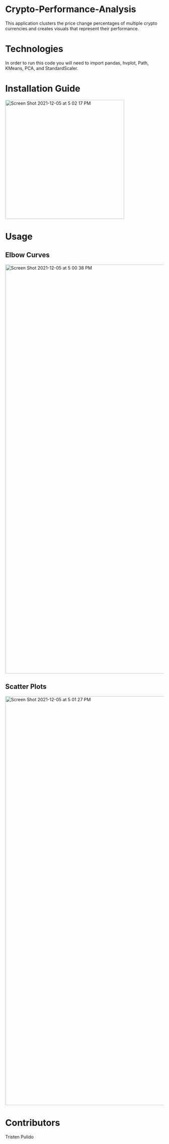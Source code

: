 # Crypto-Performance-Analysis
This application clusters the price change percentages of multiple crypto currencies and creates visuals that represent their performance.


# Technologies
In order to run this code you will need to import pandas, hvplot, Path, KMeans, PCA, and StandardScaler.


# Installation Guide
<img width="378" alt="Screen Shot 2021-12-05 at 5 02 17 PM" src="https://user-images.githubusercontent.com/89439442/144771778-7d86d7ca-4755-4892-9b8c-f81df57ac9d1.png">


# Usage
## Elbow Curves
<img width="1299" alt="Screen Shot 2021-12-05 at 5 00 38 PM" src="https://user-images.githubusercontent.com/89439442/144771693-e5fb6b3b-670f-413a-948b-8534c03b2b7b.png">

## Scatter Plots
<img width="1299" alt="Screen Shot 2021-12-05 at 5 01 27 PM" src="https://user-images.githubusercontent.com/89439442/144771739-2e2a5737-c7e2-4727-8e8d-0e953c1fa57e.png">


# Contributors
Tristen Pulido
